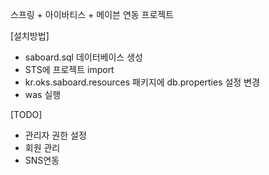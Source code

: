 스프링 + 아이바티스 + 메이븐 연동 프로젝트

[설치방법]
- saboard.sql 데이터베이스 생성
- STS에 프로젝트 import 
- kr.oks.saboard.resources 패키지에 db.properties 설정 변경
- was 실행

[TODO]
- 관리자 권한 설정
- 회원 관리
- SNS연동

